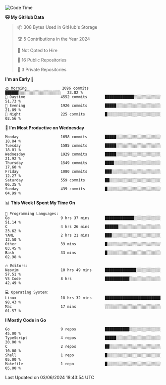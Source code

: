 <!--START_SECTION:waka-->
![Code Time](http://img.shields.io/badge/Code%20Time-667%20hrs%2021%20mins-blue)

**🐱 My GitHub Data** 

> 📦 308 Bytes Used in GitHub's Storage 
 > 
> 🏆 5 Contributions in the Year 2024
 > 
> 🚫 Not Opted to Hire
 > 
> 📜 16 Public Repositories 
 > 
> 🔑 3 Private Repositories 
 > 
**I'm an Early 🐤** 

```text
🌞 Morning                2096 commits        ██████░░░░░░░░░░░░░░░░░░░   23.82 % 
🌆 Daytime                4552 commits        █████████████░░░░░░░░░░░░   51.73 % 
🌃 Evening                1926 commits        █████░░░░░░░░░░░░░░░░░░░░   21.89 % 
🌙 Night                  225 commits         █░░░░░░░░░░░░░░░░░░░░░░░░   02.56 % 
```
📅 **I'm Most Productive on Wednesday** 

```text
Monday                   1658 commits        █████░░░░░░░░░░░░░░░░░░░░   18.84 % 
Tuesday                  1585 commits        █████░░░░░░░░░░░░░░░░░░░░   18.01 % 
Wednesday                1929 commits        █████░░░░░░░░░░░░░░░░░░░░   21.92 % 
Thursday                 1549 commits        ████░░░░░░░░░░░░░░░░░░░░░   17.60 % 
Friday                   1080 commits        ███░░░░░░░░░░░░░░░░░░░░░░   12.27 % 
Saturday                 559 commits         ██░░░░░░░░░░░░░░░░░░░░░░░   06.35 % 
Sunday                   439 commits         █░░░░░░░░░░░░░░░░░░░░░░░░   04.99 % 
```


📊 **This Week I Spent My Time On** 

```text
💬 Programming Languages: 
Go                       9 hrs 37 mins       █████████████░░░░░░░░░░░░   51.14 % 
C                        4 hrs 26 mins       ██████░░░░░░░░░░░░░░░░░░░   23.62 % 
YAML                     2 hrs 21 mins       ███░░░░░░░░░░░░░░░░░░░░░░   12.50 % 
Other                    39 mins             █░░░░░░░░░░░░░░░░░░░░░░░░   03.45 % 
Bash                     33 mins             █░░░░░░░░░░░░░░░░░░░░░░░░   02.98 % 

🔥 Editors: 
Neovim                   10 hrs 49 mins      ██████████████░░░░░░░░░░░   57.51 % 
VS Code                  8 hrs               ███████████░░░░░░░░░░░░░░   42.49 % 

💻 Operating System: 
Linux                    18 hrs 32 mins      █████████████████████████   98.43 % 
Mac                      17 mins             ░░░░░░░░░░░░░░░░░░░░░░░░░   01.57 % 
```

**I Mostly Code in Go** 

```text
Go                       9 repos             ███████████░░░░░░░░░░░░░░   45.00 % 
TypeScript               4 repos             █████░░░░░░░░░░░░░░░░░░░░   20.00 % 
C                        2 repos             ██░░░░░░░░░░░░░░░░░░░░░░░   10.00 % 
Shell                    1 repo              █░░░░░░░░░░░░░░░░░░░░░░░░   05.00 % 
Makefile                 1 repo              █░░░░░░░░░░░░░░░░░░░░░░░░   05.00 % 
```




 Last Updated on 03/06/2024 18:43:54 UTC
<!--END_SECTION:waka-->
